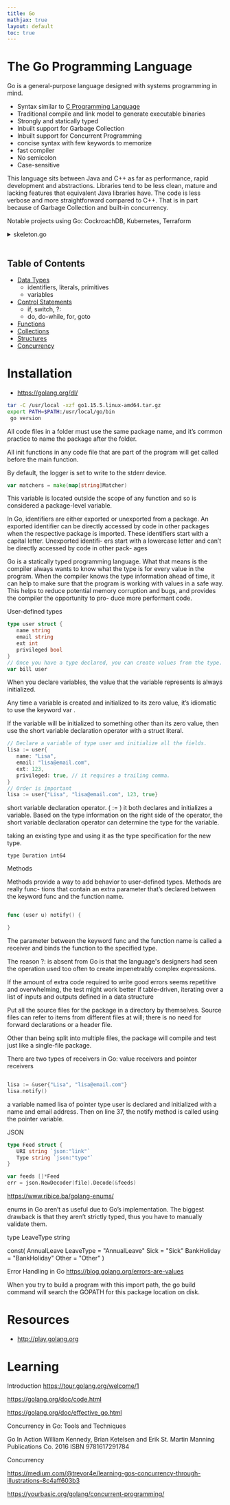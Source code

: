 ```yaml
---
title: Go
mathjax: true
layout: default
toc: true
---
```




# The Go Programming Language

Go is a general-purpose language designed with systems programming in mind.  

* Syntax similar to [C Programming Language](../C/Introduction.html)
* Traditional compile and link model to generate executable binaries
* Strongly and statically typed
* Inbuilt support for Garbage Collection
* Inbuilt support for Concurrent Programming
* concise syntax with few keywords to memorize
* fast compiler
* No semicolon
* Case-sensitive

This language sits between Java and C++ as far as performance, rapid development and abstractions. Libraries tend to be less clean, mature and lacking features that equivalent Java libraries have. The code is less verbose and more straightforward compared to C++. That is in part because of Garbage Collection and built-in concurrency.

Notable projects using Go: CockroachDB, Kubernetes, Terraform

<details>
<summary> skeleton.go </summary>

<p markdown="block">
```c
{% include_relative src/skeleton.go %}
````
</p></details> <br>



## Table of Contents

* [Data Types](DataTypes.html)
   * identifiers, literals, primitives
   * variables
* [Control Statements](ControlStatements.html)
    * if, switch, ?:
    * do, do-while, for, goto
* [Functions](Functions.html)
* [Collections](Collections.html)
* [Structures](Structures.html)
* [Concurrency](Concurrency.html)



# Installation


* https://golang.org/dl/


```bash
tar -C /usr/local -xzf go1.15.5.linux-amd64.tar.gz
export PATH=$PATH:/usr/local/go/bin
 go version
 ```



All code files in a folder must use the same package name, and it’s common practice to name the package after the folder.

All init functions in any code file that are part of the program will get called before
the main function.

By default, the logger is set to write to the stderr device.

```go
var matchers = make(map[string]Matcher)
```
This variable is located outside the scope of any function and so is considered a
package-level variable.

In Go, identifiers are either exported or unexported from a package. An exported
identifier can be directly accessed by code in other packages when the respective
package is imported. These identifiers start with a capital letter. Unexported identifi-
ers start with a lowercase letter and can’t be directly accessed by code in other pack-
ages


Go is a statically typed programming language. What that means is the compiler
always wants to know what the type is for every value in the program. When the
compiler knows the type information ahead of time, it can help to make sure that
the program is working with values in a safe way. This helps to reduce potential
memory corruption and bugs, and provides the compiler the opportunity to pro-
duce more performant code.


User-defined types

```go
type user struct {
   name string
   email string
   ext int
   privileged bool
}
// Once you have a type declared, you can create values from the type.
var bill user
```

When you declare variables, the value that the variable represents is always initialized.

Any time a variable is created and initialized to its zero value, it’s idiomatic to use
the keyword var .

If the variable will be initialized to something other than
its zero value, then use the short variable declaration operator with a struct literal.

```go
// Declare a variable of type user and initialize all the fields.
lisa := user{
   name: "Lisa",
   email: "lisa@email.com", 
   ext: 123,
   privileged: true, // it requires a trailing comma.
}
// Order is important
lisa := user{"Lisa", "lisa@email.com", 123, true}
```

short variable declaration operator. ( := )
it both declares and initializes a variable. Based on the type information on the
right side of the operator, the short variable declaration operator can determine the
type for the variable.

taking an existing type and using
it as the type specification for the new type.
```
type Duration int64
```

Methods

Methods provide a way to add behavior to user-defined types. Methods are really func-
tions that contain an extra parameter that’s declared between the keyword func and
the function name.


```go

func (user u) notify() {

}

```


The parameter between
the keyword func and the function name is called a receiver and binds the function to
the specified type.

The reason ?: is absent from Go is that the language's designers had seen the operation used too often to create impenetrably complex expressions.



If the amount of extra code required to write good errors seems repetitive and overwhelming, the test might work better if table-driven, iterating over a list of inputs and outputs defined in a data structure

Put all the source files for the package in a directory by themselves. Source files can refer to items from different files at will; there is no need for forward declarations or a header file.

Other than being split into multiple files, the package will compile and test just like a single-file package.


There are two types of receivers in Go: value receivers and pointer receivers

```go

lisa := &user{"Lisa", "lisa@email.com"}
lisa.notify()

```

a variable named lisa of pointer type user is declared and initialized with a name
and email address. Then on line 37, the notify method is called using the pointer
variable.


JSON

```go
type Feed struct {
   URI string `json:"link"`
   Type string `json:"type"`
}

var feeds []*Feed
err = json.NewDecoder(file).Decode(&feeds)
```

https://www.ribice.ba/golang-enums/

enums in Go aren’t as useful due to Go’s implementation. The biggest drawback is that they aren’t strictly typed, thus you have to manually validate them.

type LeaveType string

const(
    AnnualLeave LeaveType = "AnnualLeave"
    Sick = "Sick"
    BankHoliday = "BankHoliday"
    Other = "Other"
)


Error Handling in Go
https://blog.golang.org/errors-are-values



When you try to build a program with this import path, the go build command will
search the GOPATH for this package location on disk.



# Resources 

* http://play.golang.org

# Learning


Introduction
https://tour.golang.org/welcome/1


https://golang.org/doc/code.html

https://golang.org/doc/effective_go.html







Concurrency in Go: Tools and Techniques

Go In Action
William Kennedy, Brian Ketelsen and Erik St. Martin
Manning Publications Co. 2016
ISBN 9781617291784


Concurrency


https://medium.com/@trevor4e/learning-gos-concurrency-through-illustrations-8c4aff603b3

https://yourbasic.org/golang/concurrent-programming/